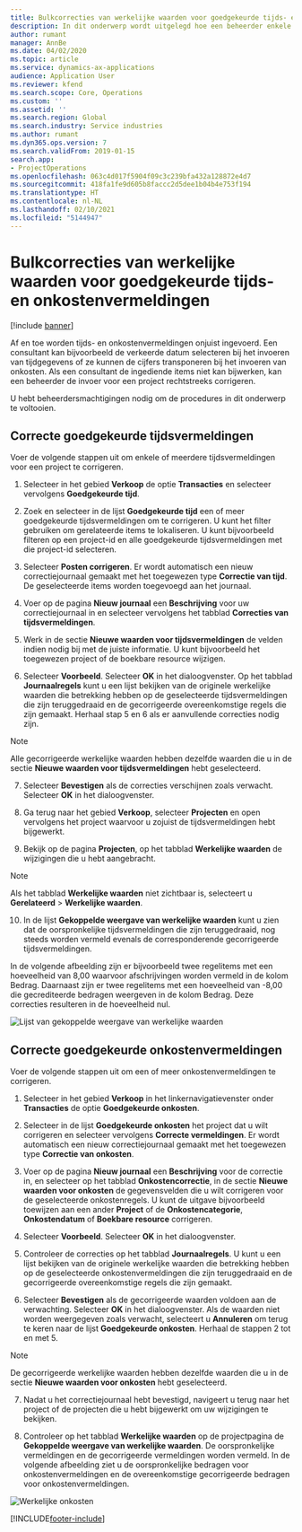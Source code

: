 ```yaml
---
title: Bulkcorrecties van werkelijke waarden voor goedgekeurde tijds- en onkostenvermeldingen
description: In dit onderwerp wordt uitgelegd hoe een beheerder enkele of bulkcorrecties kan aanbrengen in eerder goedgekeurde tijds- of onkostenvermeldingen als de facturering nog niet volledig is.
author: rumant
manager: AnnBe
ms.date: 04/02/2020
ms.topic: article
ms.service: dynamics-ax-applications
audience: Application User
ms.reviewer: kfend
ms.search.scope: Core, Operations
ms.custom: ''
ms.assetid: ''
ms.search.region: Global
ms.search.industry: Service industries
ms.author: rumant
ms.dyn365.ops.version: 7
ms.search.validFrom: 2019-01-15
search.app:
- ProjectOperations
ms.openlocfilehash: 063c4d017f5904f09c3c239bfa432a128872e4d7
ms.sourcegitcommit: 418fa1fe9d605b8faccc2d5dee1b04b4e753f194
ms.translationtype: HT
ms.contentlocale: nl-NL
ms.lasthandoff: 02/10/2021
ms.locfileid: "5144947"
---
```

# <a name="bulk-corrections-of-actuals-created-by-approved-time-and-expense-entries"></a>Bulkcorrecties van werkelijke waarden voor goedgekeurde tijds- en onkostenvermeldingen

[!include [banner](../includes/psa-now-project-operations.md)]

Af en toe worden tijds- en onkostenvermeldingen onjuist ingevoerd. Een consultant kan bijvoorbeeld de verkeerde datum selecteren bij het invoeren van tijdgegevens of ze kunnen de cijfers transponeren bij het invoeren van onkosten. Als een consultant de ingediende items niet kan bijwerken, kan een beheerder de invoer voor een project rechtstreeks corrigeren.

U hebt beheerdersmachtigingen nodig om de procedures in dit onderwerp te voltooien.

## <a name="correct-approved-time-entries"></a>Correcte goedgekeurde tijdsvermeldingen     

Voer de volgende stappen uit om enkele of meerdere tijdsvermeldingen voor een project te corrigeren.

1. Selecteer in het gebied **Verkoop** de optie **Transacties** en selecteer vervolgens **Goedgekeurde tijd**. 

2. Zoek en selecteer in de lijst **Goedgekeurde tijd** een of meer goedgekeurde tijdsvermeldingen om te corrigeren. U kunt het filter gebruiken om gerelateerde items te lokaliseren. U kunt bijvoorbeeld filteren op een project-id en alle goedgekeurde tijdsvermeldingen met die project-id selecteren.

3. Selecteer **Posten corrigeren**. Er wordt automatisch een nieuw correctiejournaal gemaakt met het toegewezen type **Correctie van tijd**. De geselecteerde items worden toegevoegd aan het journaal. 

4. Voer op de pagina **Nieuw journaal** een **Beschrijving** voor uw correctiejournaal in en selecteer vervolgens het tabblad **Correcties van tijdsvermeldingen**.  
5. Werk in de sectie **Nieuwe waarden voor tijdsvermeldingen** de velden indien nodig bij met de juiste informatie. U kunt bijvoorbeeld het toegewezen project of de boekbare resource wijzigen.

6. Selecteer **Voorbeeld**. Selecteer **OK** in het dialoogvenster. Op het tabblad **Journaalregels** kunt u een lijst bekijken van de originele werkelijke waarden die betrekking hebben op de geselecteerde tijdsvermeldingen die zijn teruggedraaid en de gecorrigeerde overeenkomstige regels die zijn gemaakt. Herhaal stap 5 en 6 als er aanvullende correcties nodig zijn. 

> [!NOTE]
> Alle gecorrigeerde werkelijke waarden hebben dezelfde waarden die u in de sectie **Nieuwe waarden voor tijdsvermeldingen** hebt geselecteerd.

7. Selecteer **Bevestigen** als de correcties verschijnen zoals verwacht. Selecteer **OK** in het dialoogvenster.

8. Ga terug naar het gebied **Verkoop**, selecteer **Projecten** en open vervolgens het project waarvoor u zojuist de tijdsvermeldingen hebt bijgewerkt. 

9. Bekijk op de pagina **Projecten**, op het tabblad **Werkelijke waarden** de wijzigingen die u hebt aangebracht. 

> [!NOTE]
> Als het tabblad **Werkelijke waarden** niet zichtbaar is, selecteert u **Gerelateerd** > **Werkelijke waarden**.  

10. In de lijst **Gekoppelde weergave van werkelijke waarden** kunt u zien dat de oorspronkelijke tijdsvermeldingen die zijn teruggedraaid, nog steeds worden vermeld evenals de corresponderende gecorrigeerde tijdsvermeldingen. 

In de volgende afbeelding zijn er bijvoorbeeld twee regelitems met een hoeveelheid van 8,00 waarvoor afschrijvingen worden vermeld in de kolom Bedrag. Daarnaast zijn er twee regelitems met een hoeveelheid van -8,00 die gecrediteerde bedragen weergeven in de kolom Bedrag. Deze correcties resulteren in de hoeveelheid nul.

![Lijst van gekoppelde weergave van werkelijke waarden](https://github.com/MicrosoftDocs/dynamics-365-customer-engagement-pr/blob/bulk-corrections-actuals-created-by-approved-time-expense-entries.md/time-actuals.png)
 
## <a name="correct-approved-expense-entries"></a>Correcte goedgekeurde onkostenvermeldingen

Voer de volgende stappen uit om een of meer onkostenvermeldingen te corrigeren. 

1. Selecteer in het gebied **Verkoop** in het linkernavigatievenster onder **Transacties** de optie **Goedgekeurde onkosten**.

2. Selecteer in de lijst **Goedgekeurde onkosten** het project dat u wilt corrigeren en selecteer vervolgens **Correcte vermeldingen**. Er wordt automatisch een nieuw correctiejournaal gemaakt met het toegewezen type **Correctie van onkosten**. 

3. Voer op de pagina **Nieuw journaal** een **Beschrijving** voor de correctie in, en selecteer op het tabblad **Onkostencorrectie**, in de sectie **Nieuwe waarden voor onkosten** de gegevensvelden die u wilt corrigeren voor de geselecteerde onkostenregels. U kunt de uitgave bijvoorbeeld toewijzen aan een ander **Project** of de **Onkostencategorie**, **Onkostendatum** of **Boekbare resource** corrigeren.

4. Selecteer **Voorbeeld**. Selecteer **OK** in het dialoogvenster. 

5. Controleer de correcties op het tabblad **Journaalregels**. U kunt u een lijst bekijken van de originele werkelijke waarden die betrekking hebben op de geselecteerde onkostenvermeldingen die zijn teruggedraaid en de gecorrigeerde overeenkomstige regels die zijn gemaakt.

6. Selecteer **Bevestigen** als de gecorrigeerde waarden voldoen aan de verwachting. Selecteer **OK** in het dialoogvenster. Als de waarden niet worden weergegeven zoals verwacht, selecteert u **Annuleren** om terug te keren naar de lijst **Goedgekeurde onkosten**. Herhaal de stappen 2 tot en met 5. 

> [!NOTE]
> De gecorrigeerde werkelijke waarden hebben dezelfde waarden die u in de sectie **Nieuwe waarden voor onkosten** hebt geselecteerd.

7. Nadat u het correctiejournaal hebt bevestigd, navigeert u terug naar het project of de projecten die u hebt bijgewerkt om uw wijzigingen te bekijken.  

8. Controleer op het tabblad **Werkelijke waarden** op de projectpagina de **Gekoppelde weergave van werkelijke waarden**. De oorspronkelijke vermeldingen en de gecorrigeerde vermeldingen worden vermeld. In de volgende afbeelding ziet u de oorspronkelijke bedragen voor onkostenvermeldingen en de overeenkomstige gecorrigeerde bedragen voor onkostenvermeldingen. 

![Werkelijke onkosten](https://user-images.githubusercontent.com/60806505/77122219-4cd52900-69fa-11ea-8349-ccd2ffebf640.png)


[!INCLUDE[footer-include](../includes/footer-banner.md)]